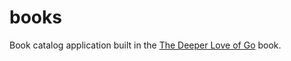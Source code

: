 # books

Book catalog application  built in the [The Deeper Love of Go](https://bitfieldconsulting.com/books/deeper) book.
